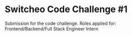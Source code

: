 # Switcheo Code Challenge #1

Submission for the code challenge. Roles applied for: Frontend/Backend/Full Stack Engineer Intern
